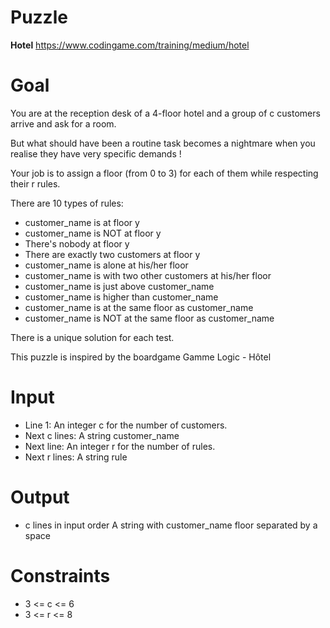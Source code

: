 # Puzzle
**Hotel** https://www.codingame.com/training/medium/hotel

# Goal
You are at the reception desk of a 4-floor hotel and a group of c customers arrive and ask for a room.

But what should have been a routine task becomes a nightmare when you realise they have very specific demands !

Your job is to assign a floor (from 0 to 3) for each of them while respecting their r rules.

There are 10 types of rules:  
* customer_name is at floor y
* customer_name is NOT at floor y
* There's nobody at floor y
* There are exactly two customers at floor y
* customer_name is alone at his/her floor
* customer_name is with two other customers at his/her floor
* customer_name is just above customer_name
* customer_name is higher than customer_name
* customer_name is at the same floor as customer_name
* customer_name is NOT at the same floor as customer_name

There is a unique solution for each test.

This puzzle is inspired by the boardgame Gamme Logic - Hôtel

# Input
* Line 1: An integer c for the number of customers.
* Next c lines: A string customer_name
* Next line: An integer r for the number of rules.
* Next r lines: A string rule

# Output
* c lines in input order A string with customer_name floor separated by a space

# Constraints
* 3 <= c <= 6
* 3 <= r <= 8
